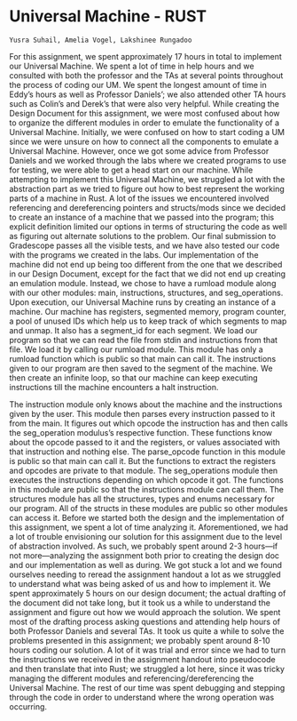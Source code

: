 # Universal Machine - RUST
	Yusra Suhail, Amelia Vogel, Lakshinee Rungadoo
For this assignment, we spent approximately 17 hours in total to implement our Universal Machine. We spent a lot of time in help hours and we consulted with both the professor and the TAs at several points throughout the process of coding our UM. We spent the longest amount of time in Eddy’s hours as well as Professor Daniels’; we also attended other TA hours such as Colin’s and Derek’s that were also very helpful.
While creating the Design Document for this assignment, we were most confused about how to organize the different modules in order to emulate the functionality of a Universal Machine. Initially, we were confused on how to start coding a UM since we were unsure on how to connect all the components to emulate a Universal Machine. However, once we got some advice from Professor Daniels and we worked through the labs where we created programs to use for testing, we were able to get a head start on our machine.
While attempting to implement this Universal Machine, we struggled a lot with the abstraction part as we tried to figure out how to best represent the working parts of a machine in Rust. A lot of the issues we encountered involved referencing and dereferencing pointers and structs/mods since we decided to create an instance of a machine that we passed into the program; this explicit definition limited our options in terms of structuring the code as well as figuring out alternate solutions to the problem. 
Our final submission to Gradescope passes all the visible tests, and we have also tested our code with the programs we created in the labs. Our implementation of the machine did not end up being too different from the one that we described in our Design Document, except for the fact that we did not end up creating an emulation module. Instead, we chose to have a rumload module along with our other modules: main, instructions, structures, and  seg_operations.
Upon execution, our Universal Machine runs by creating an instance of a machine. Our machine has registers, segmented memory, program counter, a pool of unused IDs which help us to keep track of which segments to map and unmap. It also has a segment_id for each segment. We load our program so that we can read the file from stdin and instructions from that file. We load it by calling our rumload module. This module has only a rumload function which is public so that main can call it.
The instructions given to our program are then saved to the segment of the machine. We then create an infinite loop, so that our machine can keep executing instructions till the machine encounters a halt instruction. 


The instruction module only knows about the machine and the instructions given by the user.  This module then parses every instruction passed to it from the main. It figures out which opcode the instruction has and then calls the seg_operation modulus’s respective function. These functions know about the opcode passed to it and the registers, or values associated with that instruction and nothing else. The parse_opcode function in this module is public so that main can call it. But the functions to extract the registers and opcodes are private to that module. 
The seg_operations module then executes the instructions depending on which opcode it got. The functions in this module are public so that the instructions module can call them. 
The structures module has all the structures, types and enums necessary for our program. All of the structs in these modules are public so other modules can access it. 
Before we started both the design and the implementation of this assignment, we spent a lot of time analyzing it. Aforementioned, we had a lot of trouble envisioning our solution for this assignment due to the level of abstraction involved. As such, we probably spent around 2-3 hours—if not more—analyzing the assignment both prior to creating the design doc and our implementation as well as during. We got stuck a lot and we found ourselves needing to reread the assignment handout a lot as we struggled to understand what was being asked of us and how to implement it. 
We spent approximately 5 hours on our design document; the actual drafting of the document did not take long, but it took us a while to understand the assignment and figure out how we would approach the solution. We spent most of the drafting process asking questions and attending help hours of both Professor Daniels and several TAs. 
It took us quite a while to solve the problems presented in this assignment; we probably spent around 8-10 hours coding our solution. A lot of it was trial and error since we had to turn the instructions we received in the assignment handout into pseudocode and then translate that into Rust; we struggled a lot here, since it was tricky managing the different modules and referencing/dereferencing the Universal Machine. The rest of our time was spent debugging and stepping through the code in order to understand where the wrong operation was occurring.
